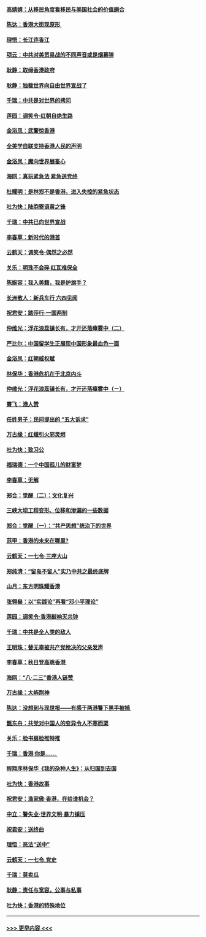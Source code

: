 #### [高婧婧：从移民角度看移民与美国社会的价值磨合](../pages/nsc993/n11495757.md?t=09031300) 
#### [陈达：香港大街现原形 ](../pages/nsc993/n11495441.md?t=09031300) 
#### [理悟：长江连香江](../pages/nsc993/n11495377.md?t=09031300) 
#### [项云：中共对美贸易战的不同声音或是烟幕弹](../pages/nsc993/n11494929.md?t=09031300) 
#### [耿静：取缔香港政府](../pages/nsc993/n11494218.md?t=09031300) 
#### [耿静：独裁世界向自由世界宣战了](../pages/nsc993/n11494190.md?t=09031300) 
#### [千瑞：中共是对世界的拷问](../pages/nsc993/n11493021.md?t=09031300) 
#### [莲园：调笑令‧红朝自绝生路](../pages/nsc993/n11493011.md?t=09031300) 
#### [金浴凤：武警惊香港](../pages/nsc993/n11492994.md?t=09031300) 
#### [全美学自联支持香港人民的声明](../pages/nsc993/n11492630.md?t=09031300) 
#### [金浴凤：魔向世界展畜心](../pages/nsc993/n11492599.md?t=09031300) 
#### [海网：真玩紧急法 紧急送党终 ](../pages/nsc993/n11492535.md?t=09031300) 
#### [杜耀明：是林郑不是香港，进入失控的紧急状态](../pages/nsc993/n11491420.md?t=09031300) 
#### [吐为快：陆胞寄语黄之锋](../pages/nsc993/n11491117.md?t=09031300) 
#### [千瑞：中共已向世界宣战](../pages/nsc993/n11490123.md?t=09031300) 
#### [李春草：新时代的港首](../pages/nsc993/n11489864.md?t=09031300) 
#### [云鹤天：调笑令·偶然之必然](../pages/nsc993/n11489701.md?t=09031300) 
#### [关乐：明珠不会碎 红瓦难保全](../pages/nsc993/n11489647.md?t=09031300) 
#### [陈婉容：我入美籍，我是护旗手？](../pages/nsc993/n11487908.md?t=09031300) 
#### [长洲散人：新兵车行 六四见闻](../pages/nsc993/n11487729.md?t=09031300) 
#### [祝君安：踏莎行‧一国两制](../pages/nsc993/n11487699.md?t=09031300) 
#### [仲维光：浮花浪蕊镇长有，才开还落瘴雾中（二）](../pages/nsc993/n11483286.md?t=09031300) 
#### [严比尔：中国留学生正展现中国形象最血色一面](../pages/nsc993/n11485145.md?t=09031300) 
#### [金浴凤：红朝威权赋](../pages/nsc993/n11485191.md?t=09031300) 
#### [林保华：香港危机在于北京内斗](../pages/nsc993/n11484593.md?t=09031300) 
#### [仲维光：浮花浪蕊镇长有，才开还落瘴雾中（ㄧ）](../pages/nsc993/n11483259.md?t=09031300) 
#### [霄飞：港人赞](../pages/nsc993/n11482957.md?t=09031300) 
#### [任姓男子：民间提出的 “五大诉求”](../pages/nsc993/n11482897.md?t=09031300) 
#### [万古缘：红蛾引火邪灵烬](../pages/nsc993/n11482886.md?t=09031300) 
#### [吐为快：致习公](../pages/nsc993/n11482867.md?t=09031300) 
#### [福瑞德：一个中国孤儿的财富梦](../pages/nsc993/n11482817.md?t=09031300) 
#### [李春草：无解](../pages/nsc993/n11482791.md?t=09031300) 
#### [郑合：觉醒（二）：文化复兴](../pages/nsc993/n11478025.md?t=09031300) 
#### [三峡大坝工程变形、位移和渗漏的一些数据](../pages/nsc993/n11478232.md?t=09031300) 
#### [郑合：觉醒（一）：“共产思想”统治下的世界](../pages/nsc993/n11477663.md?t=09031300) 
#### [范甲：香港的未来在哪里?](../pages/nsc993/n11477249.md?t=09031300) 
#### [云鹤天：一七令·三座大山](../pages/nsc993/n11477192.md?t=09031300) 
#### [郑纯清：“留岛不留人”实乃中共之最终底牌](../pages/nsc993/n11476160.md?t=09031300) 
#### [山月：东方明珠耀香港](../pages/nsc993/n11476077.md?t=09031300) 
#### [张翎燊：以“实践论”再看“邓小平理论”](../pages/nsc993/n11475733.md?t=09031300) 
#### [莲园：调笑令‧香港敲响灭共钟](../pages/nsc993/n11475723.md?t=09031300) 
#### [千瑞：中共是全人类的敌人](../pages/nsc993/n11475329.md?t=09031300) 
#### [王明珠：替无辜被共产党枪决的父亲发声](../pages/nsc993/n11474570.md?t=09031300) 
#### [李春草：秋日登高眺香港 ](../pages/nsc993/n11474491.md?t=09031300) 
#### [海网：“八·二三”香港人链赞 ](../pages/nsc993/n11474538.md?t=09031300) 
#### [万古缘：大屿荆神](../pages/nsc993/n11474401.md?t=09031300) 
#### [陈达：没想到与现世报——有感于两港警下黑手被捕 ](../pages/nsc993/n11472557.md?t=09031300) 
#### [甑东舟：共党对中国人的变异令人不寒而栗](../pages/nsc993/n11472496.md?t=09031300) 
#### [关乐：脸书扇脸推特推](../pages/nsc993/n11472488.md?t=09031300) 
#### [千瑞：香港  你是…… ](../pages/nsc993/n11472459.md?t=09031300) 
#### [程翔序林保华《我的杂种人生》：从归国到去国](../pages/nsc993/n11472369.md?t=09031300) 
#### [吐为快：香港故事](../pages/nsc993/n11471931.md?t=09031300) 
#### [祝君安：渔家傲‧香港，在给谁机会？](../pages/nsc993/n11469718.md?t=09031300) 
#### [中立：警失业‧世界文明‧暴力镇压](../pages/nsc993/n11467566.md?t=09031300) 
#### [祝君安：送终曲](../pages/nsc993/n11467546.md?t=09031300) 
#### [理悟：恶法“送中”](../pages/nsc993/n11467290.md?t=09031300) 
#### [云鹤天：一七令.党史](../pages/nsc993/n11464122.md?t=09031300) 
#### [千瑞：莫卖瓜](../pages/nsc993/n11463014.md?t=09031300) 
#### [耿静：责任与宽容，公事与私事](../pages/nsc993/n11462810.md?t=09031300) 
#### [吐为快：香港的特殊地位](../pages/nsc993/n11462562.md?t=09031300) 

----
#### [ >>> 更早内容 <<< ](../indexes/nsc993-earlier.md)
